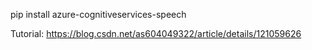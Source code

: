 pip install azure-cognitiveservices-speech

Tutorial:
https://blog.csdn.net/as604049322/article/details/121059626
